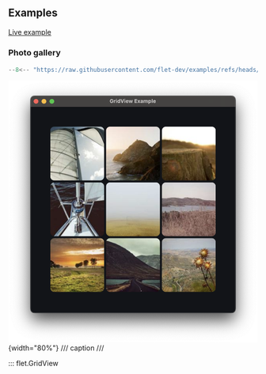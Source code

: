## Examples

[Live example](https://flet-controls-gallery.fly.dev/layout/gridview)

### Photo gallery

```python
--8<-- "https://raw.githubusercontent.com/flet-dev/examples/refs/heads/v1-docs/python/controls/grid-view/photo-gallery.py"
```

![photo-gallery](https://raw.githubusercontent.com/flet-dev/examples/v1-docs/python/controls/grid-view/media/photo-gallery.png){width="80%"}
/// caption
///

::: flet.GridView
